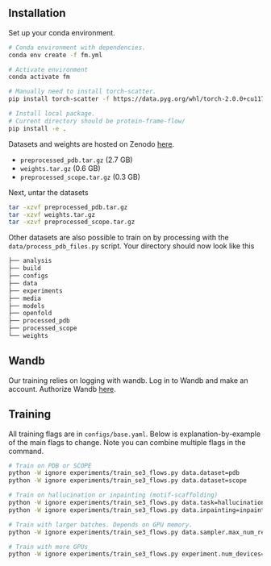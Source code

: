 ## Installation

Set up your conda environment.

```bash
# Conda environment with dependencies.
conda env create -f fm.yml

# Activate environment
conda activate fm

# Manually need to install torch-scatter.
pip install torch-scatter -f https://data.pyg.org/whl/torch-2.0.0+cu117.html

# Install local package.
# Current directory should be protein-frame-flow/
pip install -e .
```

Datasets and weights are hosted on Zenodo [here](https://zenodo.org/records/12776473?token=eyJhbGciOiJIUzUxMiJ9.eyJpZCI6Ijg2MDUzYjUzLTkzMmYtNDRhYi1iZjdlLTZlMzk0MmNjOGM3NSIsImRhdGEiOnt9LCJyYW5kb20iOiIwNjExMjEwNGJkMDJjYzRjNGRmNzNmZWJjMWU4OGU2ZSJ9.Jo_xXr6-PpOzJHUEAuSmQJK72TMTcI49SStlAVdOHoI2wi1i59FeXnogHvcNioBjGiJtJN7UAxc6Ihuf1d7_eA).
* `preprocessed_pdb.tar.gz` (2.7 GB)
* `weights.tar.gz` (0.6 GB)
* `preprocessed_scope.tar.gz` (0.3 GB)

Next, untar the datasets

```bash
tar -xzvf preprocessed_pdb.tar.gz
tar -xzvf weights.tar.gz
tar -xzvf preprocessed_scope.tar.gz
```

Other datasets are also possible to train on by processing with the `data/process_pdb_files.py` script.
Your directory should now look like this

```bash
├── analysis
├── build
├── configs
├── data
├── experiments
├── media
├── models
├── openfold
├── processed_pdb
├── processed_scope
└── weights
```

## Wandb

Our training relies on logging with wandb. Log in to Wandb and make an account.
Authorize Wandb [here](https://wandb.ai/authorize).

## Training

All training flags are in `configs/base.yaml`. Below is explanation-by-example of the main flags to change. Note you can combine multiple flags in the command.

```bash
# Train on PDB or SCOPE
python -W ignore experiments/train_se3_flows.py data.dataset=pdb
python -W ignore experiments/train_se3_flows.py data.dataset=scope

# Train on hallucination or inpainting (motif-scaffolding)
python -W ignore experiments/train_se3_flows.py data.task=hallucination
python -W ignore experiments/train_se3_flows.py data.inpainting=inpainting

# Train with larger batches. Depends on GPU memory.
python -W ignore experiments/train_se3_flows.py data.sampler.max_num_res_squared=600_000

# Train with more GPUs
python -W ignore experiments/train_se3_flows.py experiment.num_devices=4
```

